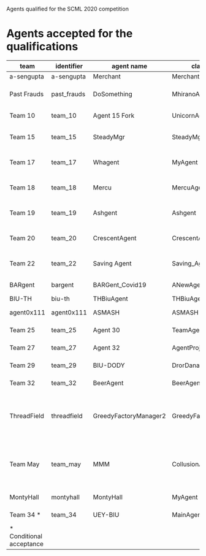 Agents qualified for the SCML 2020 competition

Agents accepted for the qualifications
======================================

| team        | identifier  | agent name            | class name            | institute                                      |
|-------------|-------------|-----------------------|-----------------------|------------------------------------------------|
| a-sengupta  | a-sengupta  | Merchant              | Merchant              | NEC                                            |
| Past Frauds | past_frauds | DoSomething           | MhiranoAgent          | The University of Tokyo                        |
| Team 10     | team_10     | Agent 15 Fork         | UnicornAgent          | Bar Ilan University                            |
| Team 15     | team_15     | SteadyMgr             | SteadyMgr             | Nagoya Institute of Technology                 |
| Team 17     | team_17     | Whagent               | MyAgent               | Nagoya Institute of Technology                 |
| Team 18     | team_18     | Mercu                 | MercuAgent            | Nagoya Institute of Technology                 |
| Team 19     | team_19     | Ashgent               | Ashgent               | Nagoya Institute of Technology                 |
| Team 20     | team_20     | CrescentAgent         | CrescentAgent         | Nagoya Institute of Technology                 |
| Team 22     | team_22     | Saving Agent          | Saving_Agent          | Nagoya institute of technology                 |
| BARgent     | bargent     | BARGent_Covid19       | ANewAgent             | Bar Ilan University                            |
| BIU-TH      | biu-th      | THBiuAgent            | THBiuAgent            | BIU                                            |
| agent0x111  | agent0x111  | ASMASH                | ASMASH                | Bar Ilan University                            |
| Team 25     | team_25     | Agent 30              | TeamAgent             | Bar Ilan University                            |
| Team 27     | team_27     | Agent 32              | AgentProjectGC        | Ozyegin University                             |
| Team 29     | team_29     | BIU-DODY              | DrorDanaStepAgent     | Bar Ilan University                            |
| Team 32     | team_32     | BeerAgent             | BeerAgent             | Bar Ilan University                            |
| ThreadField | threadfield | GreedyFactoryManager2 | GreedyFactoryManager2 | Tokyo University of Agriculture and Technology |
| Team May    | team_may    | MMM                   | CollusionAgent        | Tokyo University of Agriculture and Technology |
| MontyHall   | montyhall   | MontyHall             | MyAgent               | Brown University                               |
| Team 34 *   | team_34     | UEY-BIU               | MainAgent             | Bar Ilan University                            |
| * Conditional acceptance 																									 |
